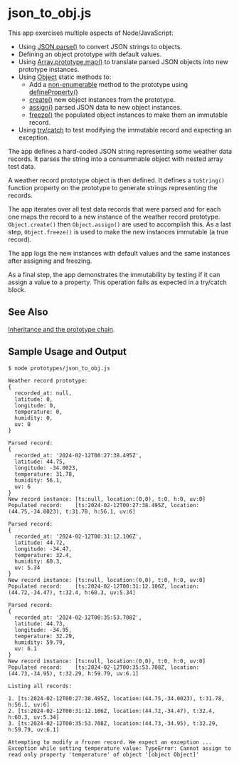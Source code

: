 # json_to_obj.js

This app exercises multiple aspects of Node/JavaScript:

- Using [JSON.parse()](https://developer.mozilla.org/en-US/docs/Web/JavaScript/Reference/Global_Objects/JSON/parse)
  to convert JSON strings to objects.
- Defining an object prototype with default values.
- Using [Array.prototype.map()](https://developer.mozilla.org/en-US/docs/Web/JavaScript/Reference/Global_Objects/Array/map)
  to translate parsed JSON objects into new prototype instances.
- Using [Object](https://developer.mozilla.org/en-US/docs/Web/JavaScript/Reference/Global_Objects/Object)
  static methods to:
  - Add a [non-enumerable](https://developer.mozilla.org/en-US/docs/Web/JavaScript/Enumerability_and_ownership_of_properties)
  method to the prototype using
  [defineProperty()](https://developer.mozilla.org/en-US/docs/Web/JavaScript/Reference/Global_Objects/Object/defineProperty)
  - [create()](https://developer.mozilla.org/en-US/docs/Web/JavaScript/Reference/Global_Objects/Object/create)
  new object instances from the prototype.
  - [assign()](https://developer.mozilla.org/en-US/docs/Web/JavaScript/Reference/Global_Objects/Object/assign)
  parsed JSON data to new object instances.
  - [freeze()](https://developer.mozilla.org/en-US/docs/Web/JavaScript/Reference/Global_Objects/Object/freeze)
  the populated object instances to make them an immutable record.
- Using [try/catch](https://developer.mozilla.org/en-US/docs/Web/JavaScript/Reference/Statements/try...catch)
  to test modifying the immutable record and expecting an exception.

The app defines a hard-coded JSON string representing some weather data records. It parses the string
into a consummable object with nested array test data.

A weather record prototype object is then defined. It defines a `toString()` function property on the
prototype to generate strings representing the records.

The app iterates over all test data records that were parsed and for each one maps the record to a new
instance of the weather record prototype. `Object.create()` then `Object.assign()` are used to
accomplish this. As a last step, `Object.freeze()` is used to make the new instances immutable (a true record).

The app logs the new instances with default values and the same instances after assigning and freezing.

As a final step, the app demonstrates the immutability by testing if it can assign a value to a property.
This operation fails as expected in a try/catch block.

## See Also

[Inheritance and the prototype chain](https://developer.mozilla.org/en-US/docs/Web/JavaScript/Inheritance_and_the_prototype_chain).

## Sample Usage and Output

`$ node prototypes/json_to_obj.js`

```text
Weather record prototype:
{
  recorded_at: null,
  latitude: 0,
  longitude: 0,
  temperature: 0,
  humidity: 0,
  uv: 0
}

Parsed record:
{
  recorded_at: '2024-02-12T00:27:38.495Z',
  latitude: 44.75,
  longitude: -34.0023,
  temperature: 31.78,
  humidity: 56.1,
  uv: 6
}
New record instance: [ts:null, location:(0,0), t:0, h:0, uv:0]
Populated record:    [ts:2024-02-12T00:27:38.495Z, location:(44.75,-34.0023), t:31.78, h:56.1, uv:6]

Parsed record:
{
  recorded_at: '2024-02-12T00:31:12.106Z',
  latitude: 44.72,
  longitude: -34.47,
  temperature: 32.4,
  humidity: 60.3,
  uv: 5.34
}
New record instance: [ts:null, location:(0,0), t:0, h:0, uv:0]
Populated record:    [ts:2024-02-12T00:31:12.106Z, location:(44.72,-34.47), t:32.4, h:60.3, uv:5.34]

Parsed record:
{
  recorded_at: '2024-02-12T00:35:53.708Z',
  latitude: 44.73,
  longitude: -34.95,
  temperature: 32.29,
  humidity: 59.79,
  uv: 6.1
}
New record instance: [ts:null, location:(0,0), t:0, h:0, uv:0]
Populated record:    [ts:2024-02-12T00:35:53.708Z, location:(44.73,-34.95), t:32.29, h:59.79, uv:6.1]

Listing all records:

1. [ts:2024-02-12T00:27:38.495Z, location:(44.75,-34.0023), t:31.78, h:56.1, uv:6]
2. [ts:2024-02-12T00:31:12.106Z, location:(44.72,-34.47), t:32.4, h:60.3, uv:5.34]
3. [ts:2024-02-12T00:35:53.708Z, location:(44.73,-34.95), t:32.29, h:59.79, uv:6.1]

Attempting to modify a frozen record. We expect an exception ...
Exception while setting temperature value: TypeError: Cannot assign to read only property 'temperature' of object '[object Object]'
```
